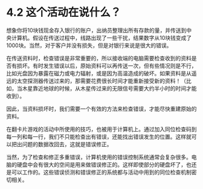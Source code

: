 # 4.2 这个活动在说什么？

想象你将10块钱现金存入银行的账户，出纳员整理出所有存款的量，并传送到中央计算机。假设在传送过程中，线路出现了一些干扰，结果数字从10块钱变成了1000块。当然，对于客户并没有损失，但是对银行来说是很大的错误。

在传送资料时，检查错误是非常重要的，所以接收端的电脑需要检查收到的资料是否有损坏。有时发生错误以后，原始资料可以再传送一次，但有些情况则是不行，比如光盘因为暴露在磁力或电力辐射，或是因为高温造成的破坏。如果资料是从遥远的太空探测器传送过来的，那需要花费很长时间才能重新接受新的资料！（比如，当木星靠近地球的时候，从木星传过来的无限信号需要大约半小时的时间才能收到）。

因此，当资料损坏时，我们需要一个有效的方法来检查错误，才能尽快重建原始的资料。

在翻卡片游戏的活动中所使用的技巧，也被用于计算机上。通过加入同位检查码到每一列和每一行，我们不只能检查出有错误，还能找出错误发生的位置。这样就可以把出问题的数据改回去，这就是错误修正。

当然，为了检查和修正多重错误，计算机使用的错误控制系统通常会复杂很多。电脑的硬盘中会有很大的空间是用来做错误修正的。这样即使部分的硬盘坏了，也还是可以工作的。这些错误侦测和错误修正的系统都与活动中用到的同位检查机制密切相关。
